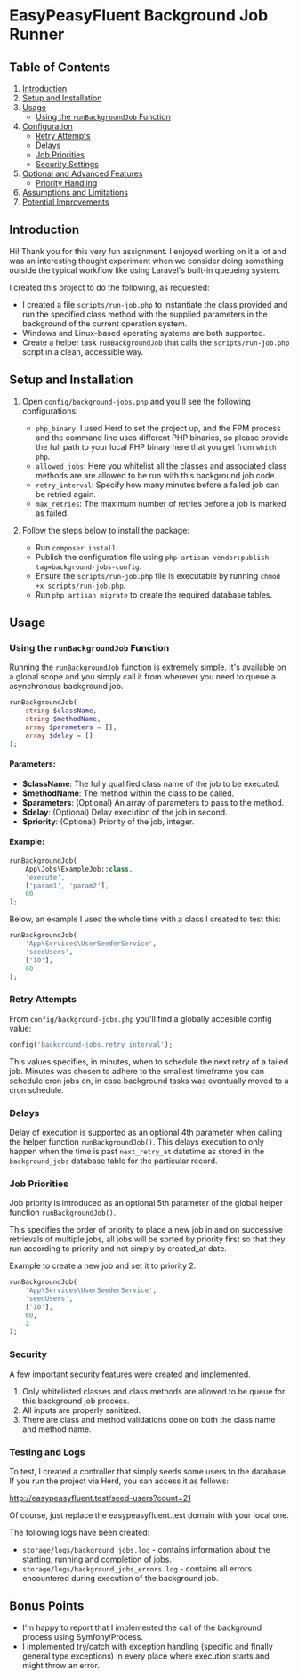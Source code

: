 # EasyPeasyFluent Background Job Runner

## Table of Contents
1. [Introduction](#introduction)
2. [Setup and Installation](#setup-and-installation)
3. [Usage](#usage)
    - [Using the `runBackgroundJob` Function](#using-the-runbackgroundjob-function)
4. [Configuration](#configuration)
    - [Retry Attempts](#retry-attempts)
    - [Delays](#delays)
    - [Job Priorities](#job-priorities)
    - [Security Settings](#security-settings)
5. [Optional and Advanced Features](#optional-and-advanced-features)
    - [Priority Handling](#priority-handling)
6. [Assumptions and Limitations](#assumptions-and-limitations)
7. [Potential Improvements](#potential-improvements)

## Introduction

Hi! Thank you for this very fun assignment. I enjoyed working on it a lot and was an interesting thought experiment when we consider doing something outside the typical workflow like using Laravel's built-in queueing system.

I created this project to do the following, as requested:

* I created a file `scripts/run-job.php` to instantiate the class provided and run the specified class method with the supplied parameters in the background of the current operation system.
* Windows and Linux-based operating systems are both supported.
* Create a helper task `runBackgroundJob` that calls the `scripts/run-job.php` script in a clean, accessible way.

## Setup and Installation

1. Open `config/background-jobs.php` and you'll see the following configurations:
    - `php_binary`: I used Herd to set the project up, and the FPM process and the command line uses different PHP binaries, so please provide the full path to your local PHP binary here that you get from `which php`.
    - `allowed_jobs`: Here you whitelist all the classes and associated class methods are are allowed to be run with this background job code.
    - `retry_interval`: Specify how many minutes before a failed job can be retried again.
    - `max_retries`: The maximum number of retries before a job is marked as failed.

2. Follow the steps below to install the package:
    - Run `composer install`.
    - Publish the configuration file using `php artisan vendor:publish --tag=background-jobs-config`.
    - Ensure the `scripts/run-job.php` file is executable by running `chmod +x scripts/run-job.php`.
    - Run `php artisan migrate` to create the required database tables.

## Usage

### Using the `runBackgroundJob` Function

Running the `runBackgroundJob` function is extremely simple. It's available on a global scope and you simply call it from wherever you need to queue a asynchronous background job.

```php
runBackgroundJob(
    string $className,
    string $methodName,
    array $parameters = [],
    array $delay = []
);
```

#### Parameters:
- **$className**: The fully qualified class name of the job to be executed.
- **$methodName**: The method within the class to be called.
- **$parameters**: (Optional) An array of parameters to pass to the method.
- **$delay**: (Optional) Delay execution of the job in second.
- **$priority**: (Optional) Priority of the job, integer.

#### Example:

```php
runBackgroundJob(
    App\Jobs\ExampleJob::class,
    'execute',
    ['param1', 'param2'],
    60
);
```

Below, an example I used the whole time with a class I created to test this:

```php
runBackgroundJob(
    'App\Services\UserSeederService',
    'seedUsers',
    ['10'],
    60
);
```

### Retry Attempts

From `config/background-jobs.php` you'll find a globally accesible config value:
```php
config('background-jobs.retry_interval');
```

This values specifies, in minutes, when to schedule the next retry of a failed job. Minutes was chosen to adhere to the smallest timeframe you can schedule cron jobs on, in case background tasks was eventually moved to a cron schedule.

### Delays
Delay of execution is supported as an optional 4th parameter when calling the helper function `runBackgroundJob()`. This delays execution to only happen when the time is past `next_retry_at` datetime as stored in the `background_jobs` database table for the particular record.

### Job Priorities

Job priority is introduced as an optional 5th parameter of the global helper function `runBackgroundJob()`.

This specifies the order of priority to place a new job in and on successive retrievals of multiple jobs, all jobs will be sorted by priority first so that they run according to priority and not simply by created_at date.

Example to create a new job and set it to priority 2.

```php
runBackgroundJob(
    'App\Services\UserSeederService',
    'seedUsers',
    ['10'],
    60,
    2
);
```

### Security

A few important security features were created and implemented.

1. Only whitelisted classes and class methods are allowed to be queue for this background job process.
2. All inputs are properly sanitized.
3. There are class and method validations done on both the class name and method name.

### Testing and Logs

To test, I created a controller that simply seeds some users to the database. If you run the project via Herd, you can access it as follows:

http://easypeasyfluent.test/seed-users?count=21

Of course, just replace the easypeasyfluent.test domain with your local one.

The following logs have been created:

- `storage/logs/background_jobs.log` - contains information about the starting, running and completion of jobs.
- `storage/logs/background_jobs_errors.log` - contains all errors encountered during execution of the background job.

## Bonus Points

- I'm happy to report that I implemented the call of the background process using Symfony/Process.
- I implemented try/catch with exception handling (specific and finally general type exceptions) in every place where execution starts and might throw an error.
